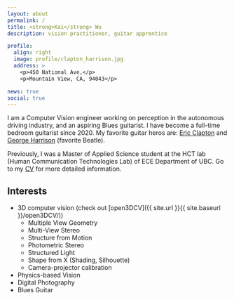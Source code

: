 ```yaml
---
layout: about
permalink: /
title: <strong>Kai</strong> Wu
description: vision practitioner, guitar apprentice

profile:
  align: right
  image: profile/clapton_harrison.jpg
  address: >
    <p>450 National Ave,</p>
    <p>Mountain View, CA, 94043</p>

news: true
social: true
---
```

I am a Computer Vision engineer working on perception in the autonomous driving industry, and an aspiring Blues guitarist. I have become a full-time bedroom guitarist since 2020. My favorite guitar heros are: [Eric Clapton](https://en.wikipedia.org/wiki/Clapton_is_God) and [George Harrison](https://www.youtube.com/watch?v=2bOQH10Meq0&frags=pl%2Cwn) (favorite Beatle). 

Previously, I was a Master of Applied Science student at the HCT lab (Human Communication Technologies Lab) of ECE Department of UBC. Go to my [CV](https://imkaywu.github.io/cv) for more detailed information.

## Interests
- 3D computer vision (check out [open3DCV]({{ site.url }}{{ site.baseurl }}/open3DCV/))
	- Multiple View Geometry
	- Multi-View Stereo
	- Structure from Motion
	- Photometric Stereo
	- Structured Light
	- Shape from X (Shading, Silhouette)
	- Camera-projector calibration
- Physics-based Vision
- Digital Photography
- Blues Guitar

<!-- ## Note
This articles are licensed under Creative Commons 3.0 Attribution. This means you can copy/paste it, share it, post it on your own website, change it, and generally do whatever you want with it, providing you mention my name. Although you don't have to, if you base your work on mine, I encourage you to publish your own writings under Creative Commons so that it's easier for others to share and collaborate as well. -->

<!-- Write your biography here. Tell the world about yourself. Link to your favorite [subreddit](http://reddit.com){:target="\_blank"}. You can put a picture in, too. The code is already in, just name your picture `prof_pic.jpg` and put it in the `img/` folder.

Put your address / P.O. box / other info right below your picture. You can also disable any these elements by editing `profile` property of the YAML header of your `_pages/about.md`. Edit `_bibliography/papers.bib` and Jekyll will render your [publications page](/al-folio/publications/) automatically.

Link to your social media connections, too. This theme is set up to use [Font Awesome icons](http://fortawesome.github.io/Font-Awesome/){:target="\_blank"} and [Academicons](https://jpswalsh.github.io/academicons/){:target="\_blank"}, like the ones below. Add your Facebook, Twitter, LinkedIn, Google Scholar, or just disable all of them. -->
